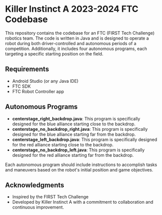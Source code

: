 # Killer Instinct A 2023-2024 FTC Codebase

This repository contains the codebase for an FTC (FIRST Tech Challenge) robotics team. The code is written in Java and is designed to operate a robot during both driver-controlled and autonomous periods of a competition. Additionally, it includes four autonomous programs, each targeting a specific starting position on the field.

## Requirements

- Android Studio (or any Java IDE)
- FTC SDK
- FTC Robot Controller app

## Autonomous Programs

- **centerstage_right_backdrop.java**: This program is specifically designed for the blue alliance starting close to the backdrop.
- **centerstage_no_backdrop_right.java**: This program is specifically designed for the blue alliance starting far from the backdrop.
- **centerstage_left_backdrop.java**: This program is specifically designed for the red alliance starting close to the backdrop.
- **centerstage_no_backdrop_left.java**: This program is specifically designed for the red alliance starting far from the backdrop.

Each autonomous program should include instructions to accomplish tasks and maneuvers based on the robot's initial position and game objectives.

## Acknowledgments

- Inspired by the FIRST Tech Challenge
- Developed by Killer Instinct A with a commitment to collaboration and continuous improvement.

